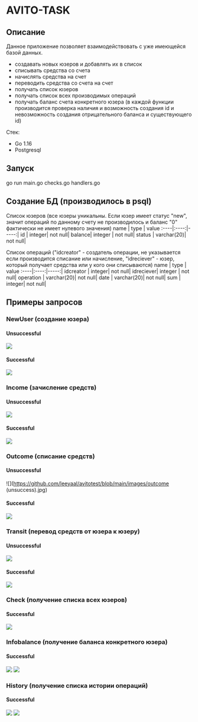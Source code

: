 # AVITO-TASK
## Описание
Данное приложение позволяет взаимодействовать с уже имеющейся базой данных.
* создавать новых юзеров и добавлять их в список 
* списывать средства со счета
* начислять средства на счет 
* переводить средства со счета на счет
* получать список юзеров
* получать список всех производимых операций
* получать баланс счета конкретного юзера 
(в каждой функции производится проверка наличия и возможность создания id и невозможность создания отрицательного баланса и существующего id)

Стек: 
* Go 1.16
* Postgresql

## Запуск 
go run main.go checks.go handlers.go

## Создание БД (производилось в psql)

Список юзеров (все юзеры уникальны. Если юзер имеет статус "new", значит операций по данному счету не производилось и баланс "0" фактически не имеет нулевого значения)
name | type | value
:----|:----:|-----:|
id | integer| not null|
balance| integer | not null|
status | varchar(20)| not null|


Список операций ("idcreator" - создатель операции, не указывается если производится списание или начисление, "idreciever" - юзер, который получает средства или у кого они списываются)
name | type | value
:----|:----:|-----:|
idcreator | integer| not null|
idreciever| integer | not null|
operation | varchar(20)| not null|
date | varchar(20)| not null|
sum | integer| not null|

## Примеры запросов 

### NewUser (создание юзера)

#### Unsuccessful 

![](https://github.com/leeyaal/avitotest/blob/main/images/newuser(unsuccess).jpg)

#### Successful 

![](https://github.com/leeyaal/avitotest/blob/main/images/newuser(success).jpg)

### Income (зачисление средств)

#### Unsuccessful 

![](https://github.com/leeyaal/avitotest/blob/main/images/income(unsuccess).jpg)

#### Successful 

![](https://github.com/leeyaal/avitotest/blob/main/images/income(success).jpg)

### Outcome (списание средств)

#### Unsuccessful 

![](https://github.com/leeyaal/avitotest/blob/main/images/outcome (unsuccess).jpg)

#### Successful 

![](https://github.com/leeyaal/avitotest/blob/main/images/outcome(success).jpg)

### Transit (перевод средств от юзера к юзеру)

#### Unsuccessful 

![](https://github.com/leeyaal/avitotest/blob/main/images/transfer(unsuccess).jpg)

#### Successful 

![](https://github.com/leeyaal/avitotest/blob/main/images/transfer(success).jpg)

### Check (получение списка всех юзеров)

#### Successful 

![](https://github.com/leeyaal/avitotest/blob/main/images/check(success).jpg)

### Infobalance (получение баланса конкретного юзера)

#### Successful 

![](https://github.com/leeyaal/avitotest/blob/main/images/infobalance.jpg)
![](https://github.com/leeyaal/avitotest/blob/main/images/infobalance(success).jpg)

### History (получение списка истории операций)

#### Successful 

![](https://github.com/leeyaal/avitotest/blob/main/images/history.jpg)
![](https://github.com/leeyaal/avitotest/blob/main/images/history(success).jpg)

